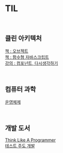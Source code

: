 # TIL

<br>

## 클린 아키텍처

[책 : 오브젝트](https://github.com/noy3928/TIL/tree/main/Books/Object)  
[책 : 함수형 자바스크립트](https://github.com/noy3928/TIL/tree/main/Books/FunctionalJavascript)  
[강의 : 컴포넌트, 다시생각하기](./Lecture/%EC%BB%B4%ED%8F%AC%EB%84%8C%ED%8A%B8%2C%EB%8B%A4%EC%8B%9C%EC%83%9D%EA%B0%81%ED%95%98%EA%B8%B0-%EC%9B%90%EC%A7%80%ED%98%81.md)

<br>

## 컴퓨터 과학

[운영체제](https://github.com/noy3928/TIL/tree/main/ComputerScience/OperatingSystem)

<br>

## 개발 도서

[Think Like A Programmer](https://github.com/noy3928/TIL/tree/main/Books/ThinkLikeAProgrammer)  
[테스트 주도 개발](https://github.com/noy3928/TIL/tree/main/Books/Test-DrivenDevelopment:ByExample)
